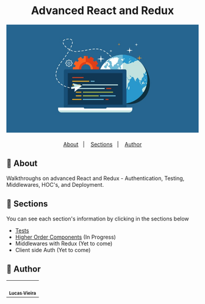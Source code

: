 <h1 align="center">Advanced React and Redux</h1>
<h4 align="center">
  <img src="./.github/banner.jpg" /><br>
</h4>

<p align="center">
  <a href="#page_facing_up-about">About</a>&nbsp;&nbsp;&nbsp;|&nbsp;&nbsp;&nbsp;
  <a href="#bookmark_tabs-sections">Sections</a>&nbsp;&nbsp;&nbsp;|&nbsp;&nbsp;&nbsp;
  <a href="#pencil-author">Author</a>
</p>


## :page_facing_up: About

Walkthroughs on advanced React and Redux - Authentication, Testing, Middlewares, HOC's, and Deployment.

## :bookmark_tabs: Sections

You can see each section's information by clicking in the sections below

- [Tests](https://github.com/Lukazovic/Advanced-React-and-Redux/tree/master/testing)
- [Higher Order Components](https://github.com/Lukazovic/Advanced-React-and-Redux/tree/master/higher-order-components) (In Progress)
- Middlewares with Redux (Yet to come)
- Client side Auth (Yet to come)

## :pencil: Author

<table>
  <tr>
    <td align="center"><a href="https://github.com/Lukazovic"><img src="https://avatars0.githubusercontent.com/u/54550926?s=460&u=cdeeac652ce0597a986fbdcff6e249ad27a1f1da&v=4" width="100px;" alt=""/><br /><sub><b>Lucas Vieira</b></sub></a><br /></td>
  <tr>
</table>
